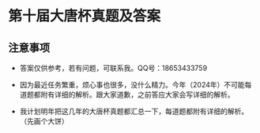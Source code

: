 # 第十届大唐杯真题及答案

## 注意事项

* 答案仅供参考，若有问题，可联系我。QQ号：18653433759

* 因为最近任务繁重，烦心事也很多，没什么精力。今年（2024年）不可能每道题都附有详细的解析。跟大家道歉，之前答应大家会写详细的解析。

* 我计划明年把这几年的大唐杯真题都汇总一下，每道题都附有详细的解析。（先画个大饼）

  
